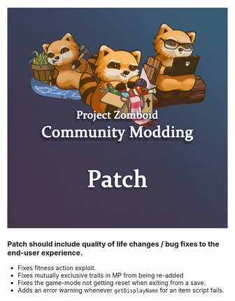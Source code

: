 ![banner](poster.png)
### Patch should include quality of life changes / bug fixes to the end-user experience.

- Fixes fitness action exploit.
- Fixes mutually exclusive traits in MP from being re-added
- Fixes the game-mode not getting reset when exiting from a save.
- Adds an error warning whenever `getDisplayName` for an item script fails.